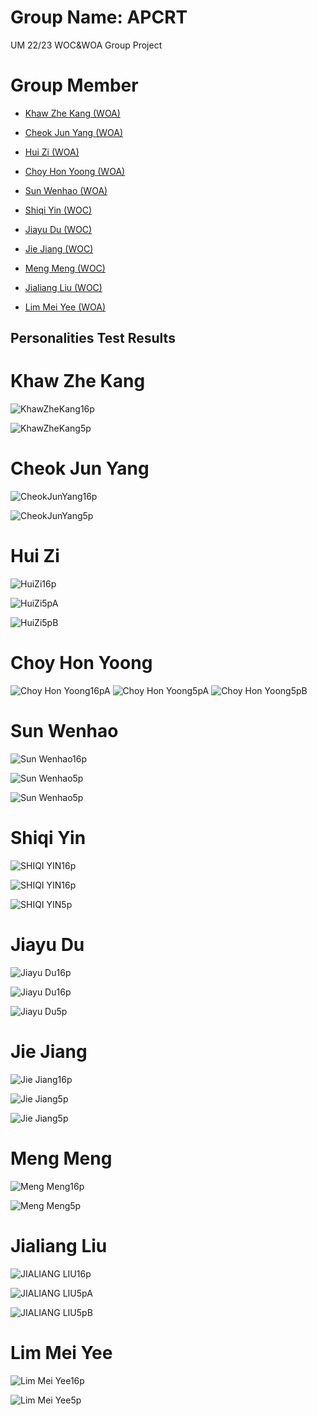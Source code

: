 # Group Name: APCRT
UM 22/23 WOC&amp;WOA Group Project
# Group Member 
- [Khaw Zhe Kang (WOA)](#khaw-zhe-kang)

- [Cheok Jun Yang (WOA)](#cheok-jun-yang)

- [Hui Zi (WOA)](#hui-zi)

- [Choy Hon Yoong (WOA)](#choy-hon-yoong)

- [Sun Wenhao (WOA)](#sun-wenhao)

- [Shiqi Yin (WOC)](#shiqi-yin)

- [Jiayu Du (WOC)](#jiayu-du)

- [Jie Jiang (WOC)](#jie-jiang)

- [Meng Meng (WOC)](#meng-meng)

- [Jialiang Liu (WOC)](#jialiang-liu)

- [Lim Mei Yee (WOA)](#lim-mei-yee)

## Personalities Test Results
# Khaw Zhe Kang

![KhawZheKang16p](https://raw.githubusercontent.com/khawzk/APCRT/main/personality-test/16Personalities.PNG)

![KhawZheKang5p](https://raw.githubusercontent.com/khawzk/APCRT/main/personality-test/5Personalities.PNG?token=GHSAT0AAAAAAB3FU4JGCVHOVE5NQL7PJN7CY62BO7Q)

# Cheok Jun Yang

![CheokJunYang16p](https://raw.githubusercontent.com/khawzk/APCRT/main/personality-test/16P(CheokJunYang).PNG?token=GHSAT0AAAAAAB3FU4JHCQSP7C5FWHAC7KVIY62BQRQ)

![CheokJunYang5p](https://raw.githubusercontent.com/khawzk/APCRT/main/personality-test/5P(CheokJunYang).PNG?token=GHSAT0AAAAAAB3FU4JH2MTA4SJNN3Z5SU5EY62BQBQ)

# Hui Zi

![HuiZi16p](https://raw.githubusercontent.com/khawzk/APCRT/main/personality-test/16p(HuiZi).png?token=GHSAT0AAAAAAB3FU4JHRKBU5QEAJ7F5CYYGY62BQ4A)

![HuiZi5pA](https://raw.githubusercontent.com/khawzk/APCRT/main/personality-test/5pA(HuiZi).png?token=GHSAT0AAAAAAB3FU4JHD6PZUGZ6XZMPH6LMY62BRIQ)

![HuiZi5pB](https://raw.githubusercontent.com/khawzk/APCRT/main/personality-test/5pB(HuiZi).png?token=GHSAT0AAAAAAB3FU4JHRGJL3FP7WTOK7LN4Y62BRPA)

# Choy Hon Yoong

![Choy Hon Yoong16pA](https://github.com/khawzk/APCRT/blob/main/personality-test/16p(ChoyHonYoong).png)
![Choy Hon Yoong5pA](https://github.com/khawzk/APCRT/blob/main/personality-test/5pA(ChoyHonYoong).PNG)
![Choy Hon Yoong5pB](https://github.com/khawzk/APCRT/blob/main/personality-test/5pB(ChoyHonYoong).PNG)

# Sun Wenhao

![Sun Wenhao16p](https://raw.githubusercontent.com/khawzk/APCRT/main/personality-test/16p(Wenhao).png?token=GHSAT0AAAAAAB3FU4JH3VBEFOBWDGPQ6N2GY62BUOA)

![Sun Wenhao5p](https://raw.githubusercontent.com/khawzk/APCRT/main/personality-test/5pA(Wenhao).png?token=GHSAT0AAAAAAB3FU4JGOQXQMTYODZ7LU56AY62BUWQ)

![Sun Wenhao5p](https://raw.githubusercontent.com/khawzk/APCRT/main/personality-test/5pB(Wenhao).png?token=GHSAT0AAAAAAB3FU4JHNLAKMYY25P4F43VUY62BU7A)

# Shiqi Yin

![SHIQI YIN16p](https://raw.githubusercontent.com/khawzk/APCRT/main/personality-test/16pA(ShiqiYin).png?token=GHSAT0AAAAAAB3FU4JHHV23DD2FAITD2UFAY62BVSA)

![SHIQI YIN16p](https://raw.githubusercontent.com/khawzk/APCRT/main/personality-test/16pB(ShiqiYin)ABC.PNG?token=GHSAT0AAAAAAB3FU4JHDV6MDTXMP26CVDAAY62BWLA)

![SHIQI YIN5p](https://raw.githubusercontent.com/khawzk/APCRT/main/personality-test/5p(ShiqiYin).jpg?token=GHSAT0AAAAAAB3FU4JHPZWVDAIXNHFFTRFUY62BWVQ)

# Jiayu Du

![Jiayu Du16p](https://raw.githubusercontent.com/khawzk/APCRT/main/personality-test/16pA(JiaYuDu).PNG?token=GHSAT0AAAAAAB3FU4JGYGISSPIJFNKF4RJWY62BXJA)

![Jiayu Du16p](https://raw.githubusercontent.com/khawzk/APCRT/main/personality-test/16pB(JiayuDu).jpg?token=GHSAT0AAAAAAB3FU4JH7F723VNGGOO4AMEUY62BXSQ)

![Jiayu Du5p](https://github.com/khawzk/APCRT/blob/main/personality-test/5p(JiayuDu).jpg?raw=true)

# Jie Jiang

![Jie Jiang16p](https://raw.githubusercontent.com/khawzk/APCRT/main/16p(JieJiang).png)

![Jie Jiang5p](https://raw.githubusercontent.com/khawzk/APCRT/main/5pA(JieJiang).png)

![Jie Jiang5p](https://raw.githubusercontent.com/khawzk/APCRT/main/5pB(JieJiang).png)

# Meng Meng

![Meng Meng16p](https://raw.githubusercontent.com/khawzk/APCRT/main/personality-test/16p(MengMeng).jpg?token=GHSAT0AAAAAAB3FU4JHJ7XHVL5MOWXB64IKY62B5NA)

![Meng Meng5p](https://raw.githubusercontent.com/khawzk/APCRT/main/personality-test/5p(MengMeng).png?token=GHSAT0AAAAAAB3FU4JHZR4QTMZDJIQKGZUCY62B5BA)


# Jialiang Liu

![JIALIANG LIU16p](https://raw.githubusercontent.com/khawzk/APCRT/main/personality-test/16p(JiaLiangLiu).png?token=GHSAT0AAAAAAB3FU4JH6LHAMWRRMF7VG5TQY62B3VQ)

![JIALIANG LIU5pA](https://raw.githubusercontent.com/khawzk/APCRT/main/personality-test/5pA(JiaLiangLiu).png?token=GHSAT0AAAAAAB3FU4JGXLYASF6GVDV2W6CWY62B37A)

![JIALIANG LIU5pB](https://raw.githubusercontent.com/khawzk/APCRT/main/personality-test/5pB(JiaLiangLiu).png?token=GHSAT0AAAAAAB3FU4JHRCO64P7F2XK6JHHYY62B4EA)

# Lim Mei Yee

![Lim Mei Yee16p](https://raw.githubusercontent.com/khawzk/APCRT/main/personality-test/16p(MeiYeeLim).jpg?token=GHSAT0AAAAAAB3FU4JGI22O2QLU4S7MKJSWY62B2ZQ)

![Lim Mei Yee5p](https://raw.githubusercontent.com/khawzk/APCRT/main/personality-test/5p(MeiYeeLim).PNG?token=GHSAT0AAAAAAB3FU4JHSD6MBE7HMNFNCATKY62B22Q)
